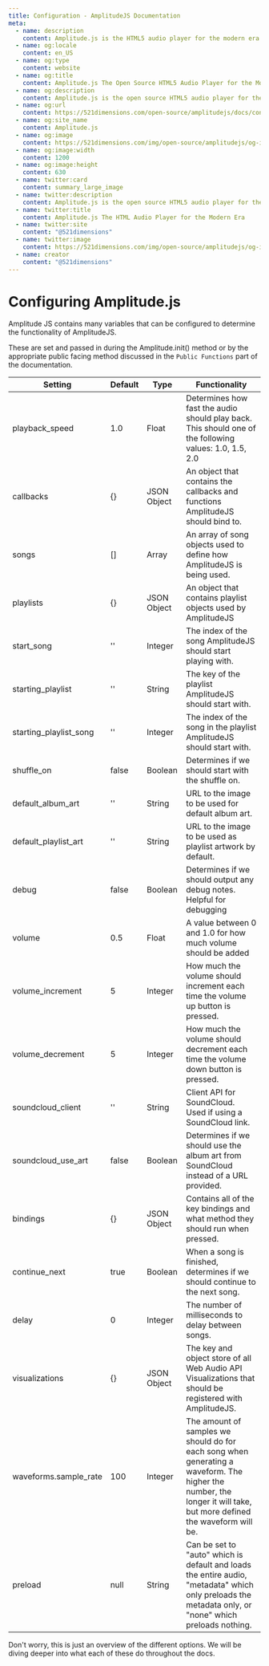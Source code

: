 ```yaml
---
title: Configuration - AmplitudeJS Documentation
meta:
  - name: description
    content: Amplitude.js is the HTML5 audio player for the modern era. Using no dependencies, take control of the browser and design a web audio player the way you want it to look.
  - name: og:locale
    content: en_US
  - name: og:type
    content: website
  - name: og:title
    content: Amplitude.js The Open Source HTML5 Audio Player for the Modern Era
  - name: og:description
    content: Amplitude.js is the open source HTML5 audio player for the modern era. Using no dependencies, take control of the browser and design an audio player the way you want it to look.
  - name: og:url
    content: https://521dimensions.com/open-source/amplitudejs/docs/configuration/
  - name: og:site_name
    content: Amplitude.js
  - name: og:image
    content: https://521dimensions.com/img/open-source/amplitudejs/og-image-amplitudejs.png
  - name: og:image:width
    content: 1200
  - name: og:image:height
    content: 630
  - name: twitter:card
    content: summary_large_image
  - name: twitter:description
    content: Amplitude.js is the open source HTML5 audio player for the modern era. Using no dependencies, take control of the browser and design an audio player the way you want it to look. Available for free on Github.
  - name: twitter:title
    content: Amplitude.js The HTML Audio Player for the Modern Era
  - name: twitter:site
    content: "@521dimensions"
  - name: twitter:image
    content: https://521dimensions.com/img/open-source/amplitudejs/og-image-amplitudejs.png
  - name: creator
    content: "@521dimensions"
---
```


# Configuring Amplitude.js

<carbon-ads/>
Amplitude JS contains many variables that can be configured to determine the
functionality of AmplitudeJS.

These are set and passed in during the Amplitude.init() method or by the appropriate public facing method discussed in the `Public Functions` part of the documentation.

| Setting                | Default | Type        | Functionality                                                                                                                                                       |
| ---------------------- | ------- | ----------- | ------------------------------------------------------------------------------------------------------------------------------------------------------------------- |
| playback_speed         | 1.0     | Float       | Determines how fast the audio should play back. This should one of the following values: 1.0, 1.5, 2.0                                                              |
| callbacks              | {}      | JSON Object | An object that contains the callbacks and functions AmplitudeJS should bind to.                                                                                     |
| songs                  | []      | Array       | An array of song objects used to define how AmplitudeJS is being used.                                                                                              |
| playlists              | {}      | JSON Object | An object that contains playlist objects used by AmplitudeJS                                                                                                        |
| start_song             | ''      | Integer     | The index of the song AmplitudeJS should start playing with.                                                                                                        |
| starting_playlist      | ''      | String      | The key of the playlist AmplitudeJS should start with.                                                                                                              |
| starting_playlist_song | ''      | Integer     | The index of the song in the playlist AmplitudeJS should start with.                                                                                                |
| shuffle_on             | false   | Boolean     | Determines if we should start with the shuffle on.                                                                                                                  |
| default_album_art      | ''      | String      | URL to the image to be used for default album art.                                                                                                                  |
| default_playlist_art   | ''      | String      | URL to the image to be used as playlist artwork by default.                                                                                                         |
| debug                  | false   | Boolean     | Determines if we should output any debug notes. Helpful for debugging                                                                                               |
| volume                 | 0.5     | Float       | A value between 0 and 1.0 for how much volume should be added                                                                                                       |
| volume_increment       | 5       | Integer     | How much the volume should increment each time the volume up button is pressed.                                                                                     |
| volume_decrement       | 5       | Integer     | How much the volume should decrement each time the volume down button is pressed.                                                                                   |
| soundcloud_client      | ''      | String      | Client API for SoundCloud. Used if using a SoundCloud link.                                                                                                         |
| soundcloud_use_art     | false   | Boolean     | Determines if we should use the album art from SoundCloud instead of a URL provided.                                                                                |
| bindings               | {}      | JSON Object | Contains all of the key bindings and what method they should run when pressed.                                                                                      |
| continue_next          | true    | Boolean     | When a song is finished, determines if we should continue to the next song.                                                                                         |
| delay                  | 0       | Integer     | The number of milliseconds to delay between songs.                                                                                                                  |
| visualizations         | {}      | JSON Object | The key and object store of all Web Audio API Visualizations that should be registered with AmplitudeJS.                                                            |
| waveforms.sample_rate  | 100     | Integer     | The amount of samples we should do for each song when generating a waveform. The higher the number, the longer it will take, but more defined the waveform will be. |
| preload                | null    | String      | Can be set to "auto" which is default and loads the entire audio, "metadata" which only preloads the metadata only, or "none" which preloads nothing.               |

Don't worry, this is just an overview of the different options. We will be diving deeper into what each of these do throughout the docs.
